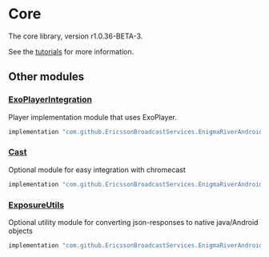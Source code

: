 # Core

The core library, version r1.0.36-BETA-3.

See the [tutorials](tutorials/index.md) for more information.

## Other modules

### [ExoPlayerIntegration](https://github.com/EricssonBroadcastServices/EnigmaRiverAndroidExoPlayerIntegration/tree/r1.0.36-BETA-3)

<p>Player implementation module that uses ExoPlayer.</p>

```gradle
implementation "com.github.EricssonBroadcastServices.EnigmaRiverAndroid:exoplayerintegration:r1.0.36-BETA-3"
```

### [Cast](https://github.com/EricssonBroadcastServices/EnigmaRiverAndroidCast/tree/r1.0.36-BETA-3)

<p>Optional module for easy integration with chromecast</p>

```gradle
implementation "com.github.EricssonBroadcastServices.EnigmaRiverAndroid:cast:r1.0.36-BETA-3"
```

### [ExposureUtils](https://github.com/EricssonBroadcastServices/EnigmaRiverAndroidExposureUtils/tree/r1.0.36-BETA-3)

<p>Optional utility module for converting json-responses to native java/Android objects</p>

```gradle
implementation "com.github.EricssonBroadcastServices.EnigmaRiverAndroid:exposureUtils:r1.0.36-BETA-3"
```